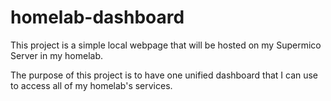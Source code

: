 # homelab-dashboard

This project is a simple local webpage that will be hosted on my Supermico Server in my homelab.

The purpose of this project is to have one unified dashboard that I can use to access all of my homelab's services.
